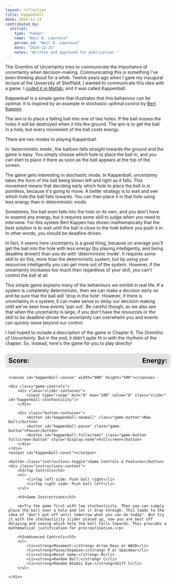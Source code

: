 ```yaml
---
layout: reflection
title: Kappenball
date: 2024-12-14
contributed_by:
  initial:
    type: "human"
    name: "Neil D. Lawrence"
    person_id: "Neil D. Lawrence"
    date: "2024-12-15"
    notes: "Written and approved for publication."
---
```


<!-- style for kappenball canvas-->
<style>
:root {
    /* Ground: Using a darker variant of your secondary cyan color for better contrast */
    --kappenball-ground: rgba(76, 201, 240, 0.8);  /* Based on secondary: #4cc9f0 */
    
    /* Pin: Using your accent magenta */
    --kappenball-pin: rgba(247, 37, 133, 0.8);     /* Based on accent: #f72585 */
    
    /* Ball: Using a variant of your footer text color */
    --kappenball-ball: rgba(224, 224, 224, 0.8);   /* Based on footer.text: #e0e0e0 */
    
    /* Membrane: Using the same color as ground for consistency */
    --kappenball-membrane: rgba(76, 201, 240, 0.8); /* Matches ground color */
    
    /* Hot: Using your accent magenta */
    --kappenball-hot: rgba(247, 37, 133, 0.8);     /* Based on accent: #f72585 */
    
    /* Cold: Using your secondary cyan */
    --kappenball-cold: rgba(76, 201, 240, 0.8);    /* Based on secondary: #4cc9f0 */
}
.game-container {
    width: 100%;
    max-width: 900px;
    margin: 0 auto;
    padding: 10px;
    display: flex;
    flex-direction: column;
    align-items: center;
}

.game-container.fullscreen {
    max-width: none;
    height: 100vh;
    display: flex;
    flex-direction: column;
    padding: 20px;
    position: relative;
    justify-content: space-between;
}

#kappenball-canvas {
    width: 100%;
    height: auto;
    max-width: 900px;
    max-height: 500px;
    display: block;
    margin: 20px auto;
}

.fullscreen #kappenball-canvas {
    max-width: none;
    max-height: none;
    flex: 1;
    margin: 20px 0;
    position: relative;
}

.game-controls {
    width: 100%;
    display: flex;
    flex-direction: column;
    gap: 10px;
    margin: 10px 0;
    max-width: 900px;
    position: relative;
    z-index: 1000;
    background: rgba(255, 255, 255, 0.9); /* Optional: adds slight background to make buttons more visible */
    padding: 10px;
    border-radius: 8px;
}

.score-display {
    display: flex;
    justify-content: space-between;
    width: 100%;
    margin-bottom: 10px;
    max-width: 900px;
    font-size: 1.5em; /* Larger font size */
    font-weight: bold;
    padding: 10px;
    background: rgba(0,0,0,0.1);
    border-radius: 8px;
    color: #000000; /* Default dark text */
}

.fullscreen .score-display {
    color: #ffffff; /* White text in fullscreen mode */
    text-shadow: 2px 2px 4px rgba(0,0,0,0.5); /* Add shadow for better visibility */
}

.slider-container {
    width: 100%;
}

#kappenball-stochasticity {
    width: 100%;
}

.button-container {
    display: flex;
    gap: 10px;
    flex-wrap: wrap;
}

.game-button {
    padding: 10px 20px;
    background-color: #2563eb;
    color: white;
    border: none;
    border-radius: 6px;
    cursor: pointer;
    transition: background-color 0.3s;
}

.game-button:hover {
    background-color: #1d4ed8;
}

.instructions-toggle {
    width: 100%;
    text-align: left;
    padding: 10px;
    background: none;
    border: none;
    color: inherit;
    cursor: pointer;
    display: flex;
    align-items: center;
    gap: 8px;
}

.instructions-toggle::before {
    content: "►";
    display: inline-block;
    transition: transform 0.3s;
}

.instructions-toggle.active::before {
    transform: rotate(90deg);
}

.instructions-content {
    display: none;
    padding: 15px;
    border-left: 2px solid #2563eb;
    margin-left: 20px;
}

.instructions-content.active {
    display: block;
}

/* Media Queries */
@media (max-width: 768px) {
    .game-container {
        padding: 5px;
    }
    
    #kappenball-canvas {
        touch-action: none; /* Prevents default touch behaviors on mobile */
    }
}

@media (min-width: 768px) {
    .fullscreen-button {
        display: block;
    }
}
</style>

The Gremlins of Uncertainty tries to communicate the importance of uncertainty when decision-making. Communicating this is something I've been thinking about for a while. Twelve years ago when I gave my inaugural lecture at the University of Sheffield, I wanted to communicate this idea with a game. I [coded it in Matlab](https://github.com/lawrennd/kappenball), and it was called Kappenball.

Kappenball is a simple game that illustrates that this behaviour can be optimal. It is inspired by an example in stochastic optimal control by [Bert Kappen](https://www.snn.ru.nl/~bertk/). 

The aim is to place a falling ball into one of two holes. If the ball misses the holes it will be destroyed when it hits the ground. The aim is to get the ball in a hole, but every movement of the ball costs energy.

There are two modes to playing Kappenball. 

In 'deterministic mode', the balloon falls straight towards the ground and the game is easy. You simply choose which hole to place the ball in, and you can start to place it there as soon as the ball appears at the top of the screen. 

The game gets interesting in stochastic mode. In Kappenball, uncertainty takes the form of the ball being blown left and right as it falls. This movement means that deciding early which hole to place the ball in is pointless, because it's going to move. A better strategy is to wait and see which hole the ball falls towards. You can then place it in that hole using less energy than in deterministic mode. 

Sometimes, the ball even falls into the hole on its own, and you don't have to expend any energy, but it requires some skill to judge when you need to intervene. For this system Bert Kappen has shown mathematically that the best solution is to wait until the ball is close to the hole before you push it in. In other words, you should be deadline driven.

In fact, it seems here uncertainty is a good thing, because on average you'll get the ball into the hole with less energy (by playing intelligently, and being deadline driven!) than you do with 'deterministic mode'. It requires some skill to do this, more than the deterministic system, but by using your resources intelligently you can get more out of the system. However, if the uncertainty increases too much then regardless of your skill, you can't control the ball at all.

This simple game explains many of the behaviours we exhibit in real life. If a system is completely deterministic, then we can make a decision early on and be sure that the ball will 'drop in the hole'. However, if there is uncertainty in a system, it can make sense to delay our decision making until we've seen how events 'pan out'. Be careful though, as we also see that when the uncertainty is large, if you don't have the resources or the skill to be deadline-driven the uncertainty can overwhelm you and events can quickly move beyond our control.

I had hoped to include a description of the game in Chapter 6, *The Gremlins of Uncertainty*. But in the end, it didn't quite fit in with the rhythmn of the chapter. So, instead, here's the game for you to play directly!

<div class="game-container">
    <div class="score-display">
        <span>Score: <output id="kappenball-score"></output></span>
        <span>Energy: <output id="kappenball-energy"></output></span>
    </div>
    
    <canvas id="kappenball-canvas" width="900" height="500"></canvas>
    
    <div class="game-controls">
        <div class="slider-container">
            <input type="range" min="0" max="100" value="0" class="slider" id="kappenball-stochasticity"/>
        </div>
        
        <div class="button-container">
            <button id="kappenball-newball" class="game-button">New Ball</button>
            <button id="kappenball-pause" class="game-button">Pause</button>
            <button id="kappenball-fullscreen" class="game-button fullscreen-button" style="display:none">Fullscreen</button>
        </div>
    </div>
    <output id="kappenball-count"></output>

    <button class="instructions-toggle">Game Controls & Features</button>
    <div class="instructions-content">
        <h3>Tap Controls</h3>
        <ul>
            <li>Tap left side: Push ball right</li>
            <li>Tap right side: Push ball left</li>
        </ul>

        <h3>Game Instructions</h3>

        <p>Try the game first with low stochasticity. Then you can simply place the ball over a hole and let it drop through. This leads to the idea of "don't put off until tomorrow what you can do today". But try it with the stochasticity slider placed up, now you are best off delaying and seeing which hole the ball falls towards. This provides a mathematical justification for procrastination.</p>
        
        <h3>Advanced Controls</h3>
        <ul>
            <li><strong>Movement:</strong> Arrow Keys or WASD</li>
            <li><strong>Pause/Unpause:</strong> P or Spacebar</li>
            <li><strong>Reset Game:</strong> R</li>
            <li><strong>Random Ball:</strong> C</li>
            <li><strong>Random Atomic Eye:</strong>Shift C</li>
        </ul>

    </div>
</div>

<script src="/assets/js/ballworld.js"></script>
<script src="/assets/js/kappenball.js"></script>
<script>
// Add fullscreen functionality
document.addEventListener('DOMContentLoaded', function() {
    const fullscreenButton = document.getElementById('kappenball-fullscreen');
    const gameContainer = document.querySelector('.game-container');
    const instructionsToggle = document.querySelector('.instructions-toggle');
    const instructionsContent = document.querySelector('.instructions-content');
    
    // Instructions toggle functionality
    instructionsToggle.addEventListener('click', function() {
        instructionsContent.classList.toggle('active');
        instructionsToggle.classList.toggle('active');
    });
    
    // Only show fullscreen button if the API is supported
    if (document.fullscreenEnabled || 
        document.webkitFullscreenEnabled || 
        document.mozFullScreenEnabled ||
        document.msFullscreenEnabled) {
        
        fullscreenButton.style.display = 'block';
        
        fullscreenButton.addEventListener('click', function() {
            if (!document.fullscreenElement) {
                if (gameContainer.requestFullscreen) {
                    gameContainer.requestFullscreen();
                } else if (gameContainer.webkitRequestFullscreen) {
                    gameContainer.webkitRequestFullscreen();
                } else if (gameContainer.mozRequestFullScreen) {
                    gameContainer.mozRequestFullScreen();
                } else if (gameContainer.msRequestFullscreen) {
                    gameContainer.msRequestFullscreen();
                }
                gameContainer.classList.add('fullscreen');
            } else {
                if (document.exitFullscreen) {
                    document.exitFullscreen();
                } else if (document.webkitExitFullscreen) {
                    document.webkitExitFullscreen();
                } else if (document.mozCancelFullScreen) {
                    document.mozCancelFullScreen();
                } else if (document.msExitFullscreen) {
                    document.msExitFullscreen();
                }
                gameContainer.classList.remove('fullscreen');
            }
        });

        // Handle fullscreen change events
        document.addEventListener('fullscreenchange', handleFullscreenChange);
        document.addEventListener('webkitfullscreenchange', handleFullscreenChange);
        document.addEventListener('mozfullscreenchange', handleFullscreenChange);
        document.addEventListener('MSFullscreenChange', handleFullscreenChange);

        function handleFullscreenChange() {
            if (!document.fullscreenElement && 
                !document.webkitFullscreenElement && 
                !document.mozFullScreenElement && 
                !document.msFullscreenElement) {
                gameContainer.classList.remove('fullscreen');
            }
        }
    }
    
    // Adjust canvas size based on device and fullscreen state
    function resizeCanvas() {
        const canvas = document.getElementById('kappenball-canvas');
        const container = canvas.parentElement;
        const containerWidth = container.clientWidth;
        
        if (container.classList.contains('fullscreen')) {
            const containerHeight = container.clientHeight;
            const availableHeight = containerHeight - 150; // Account for controls
            const aspectRatio = 900/500;
            
            // Calculate dimensions that maintain aspect ratio and fit the container
            let width = containerWidth;
            let height = width / aspectRatio;
            
            if (height > availableHeight) {
                height = availableHeight;
                width = height * aspectRatio;
            }
            
            canvas.style.width = width + 'px';
            canvas.style.height = height + 'px';
        } else {
            // Normal mode
            const aspectRatio = 900/500;
            const height = containerWidth / aspectRatio;
            
            canvas.style.width = containerWidth + 'px';
            canvas.style.height = height + 'px';
        }
    }
    
    // Call on load and resize
    resizeCanvas();
    window.addEventListener('resize', resizeCanvas);
});
</script>
